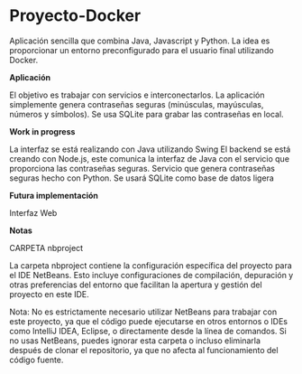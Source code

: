 # Proyecto-Docker
Aplicación sencilla que combina Java, Javascript y Python. La idea es proporcionar un entorno preconfigurado para el usuario final utilizando Docker.

**Aplicación**

El objetivo es trabajar con servicios e interconectarlos. La aplicación simplemente genera contraseñas seguras (minúsculas, mayúsculas, números y símbolos). Se usa SQLite para grabar las contraseñas en local.

**Work in progress**

La interfaz se está realizando con Java utilizando Swing
El backend se está creando con Node.js, este comunica la interfaz de Java con el servicio que proporciona las contraseñas seguras.
Servicio que genera contraseñas seguras hecho con Python.
Se usará SQLite como base de datos ligera

**Futura implementación**

Interfaz Web

**Notas**

CARPETA nbproject

La carpeta nbproject contiene la configuración específica del proyecto para el IDE NetBeans. Esto incluye configuraciones de compilación, depuración y otras preferencias del entorno que facilitan la apertura y gestión del proyecto en este IDE.

Nota: No es estrictamente necesario utilizar NetBeans para trabajar con este proyecto, ya que el código puede ejecutarse en otros entornos o IDEs como IntelliJ IDEA, Eclipse, o directamente desde la línea de comandos.
Si no usas NetBeans, puedes ignorar esta carpeta o incluso eliminarla después de clonar el repositorio, ya que no afecta al funcionamiento del código fuente.